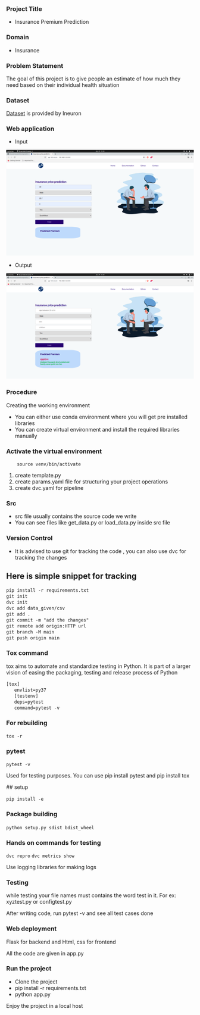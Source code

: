 ### Project Title 
- Insurance Premium Prediction


### Domain
- Insurance

### Problem Statement
<p>The goal of this project is to give people an estimate of how much they need based on
their individual health situation</p>

### Dataset
[Dataset](https://www.kaggle.com/noordeen/insurance-premium-prediction) is provided by Ineuron

### Web application 
- Input 
<img src="https://github.com/Nix-code/Insurance-premium-prediction-Ineuron/blob/main/docs/input.png" alt="input-value">

- Output
<img src="https://github.com/Nix-code/Insurance-premium-prediction-Ineuron/blob/main/docs/output.png" alt="output-value">



### Procedure
<p> Creating the working environment</p>

- You can either use conda environment where you will get pre installed libraries
- You can create virtual environment and install the required libraries manually

### Activate the virtual environment

``` cd virtual env
    source venv/bin/activate
 ```
 1. create template.py
 2. create params.yaml file for structuring your project operations
 3. create dvc.yaml for pipeline
 
 ### Src 
 - src file usually contains the source code we write
 - You can see files like get_data.py or load_data.py inside src file
 
 ### Version Control
 - It is advised to use git for tracking the code , you can also use dvc for tracking the changes
 
 ## Here is simple snippet for tracking
 ```
 pip install -r requirements.txt
 git init
 dvc init
 dvc add data_given/csv
 git add .
 git commit -m "add the changes"
 git remote add origin:HTTP url
 git branch -M main
 git push origin main
 
 ```
 
 ### Tox command
 
 tox aims to automate and standardize testing in Python. It is part of a larger vision of easing the packaging, testing and release process of Python 
 
 ```
 [tox]
    envlist=py37
    [testenv]
    deps=pytest
    command=pytest -v
```
 
 
 ### For rebuilding
 
 ``` tox -r ```
 ### pytest 
 
 ``` pytest -v ```
 <p> Used for testing purposes. You can use pip install pytest and pip install tox </p>
 ## setup
 
 ```pip install -e ```
 
 ### Package building
 
 ```python setup.py sdist bdist_wheel ```
 
 ### Hands on commands for testing
 
``` dvc repro ```
``` dvc metrics show ```

<p> Use logging libraries for making logs </p>

### Testing 
<p> while testing your file names must contains the word test in it. For ex: xyztest.py or configtest.py </p>

<p> After writing code, run pytest -v and see all test cases done </p>

### Web deployment

<p> Flask for backend and Html, css for frontend </p>
<p> All the code are given in app.py </p>

### Run the project

- Clone the project
- pip install -r requirements.txt
- python app.py

<p> Enjoy the project in a local host
    
